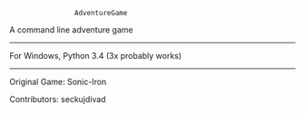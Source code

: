 					AdventureGame
A command line adventure game

--------------------------------------------------------------------------------------------

For Windows, Python 3.4 (3x probably works)

--------------------------------------------------------------------------------------------

Original Game:
Sonic-Iron

Contributors:
seckujdivad
